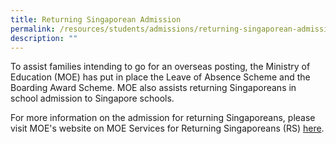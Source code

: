 ```yaml
---
title: Returning Singaporean Admission
permalink: /resources/students/admissions/returning-singaporean-admission/
description: ""
---
```

To assist families intending to go for an overseas posting, the Ministry of Education (MOE) has put in place the Leave of Absence Scheme and the Boarding Award Scheme. MOE also assists returning Singaporeans in school admission to Singapore schools.

  

For more information on the admission for returning Singaporeans, please visit MOE's website on MOE Services for Returning Singaporeans (RS) [here](https://www.moe.gov.sg/returning-singaporeans).